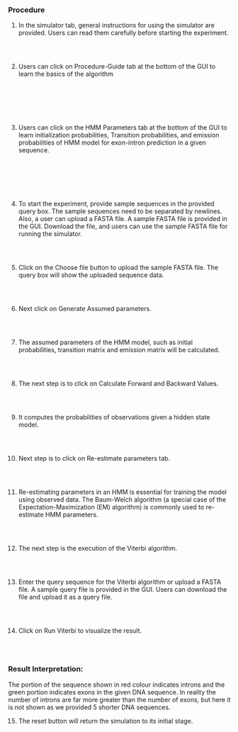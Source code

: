 ### Procedure

1.	In the simulator tab, general instructions for using the simulator are provided. Users can read them carefully before starting the experiment.

<img src="images/p1.png" title="" />

&nbsp;

2.	Users can click on Procedure-Guide tab at the bottom of the GUI to learn the basics of the algorithm

<img src="images/p2.png" title="" />


&nbsp;


<img src="images/p3.png" title="" />

&nbsp;


3. Users can click on the HMM Parameters tab at the bottom of the GUI to learn initialization probabilities, Transition probabilities, and emission probabilities of HMM model for exon-intron prediction in a given sequence.


<img src="images/p4.png" title="" />

&nbsp;

<img src="images/p5.png" title="" />

&nbsp;


 
 
4.	To start the experiment, provide sample sequences in the provided query box. The sample sequences need to be separated by newlines. Also, a user can upload a FASTA file. A sample FASTA file is provided in the GUI. Download the file, and users can use the sample FASTA file for running the simulator. 


<img src="images/p6.png" title="" />

&nbsp;



5.	Click on the Choose file button to upload the sample FASTA file. The query box will show the uploaded sequence data. 


<img src="images/p7.png" title="" />

&nbsp;


6.	Next click on Generate Assumed parameters.


<img src="images/p8.png" title="" />

&nbsp;

7.	The assumed parameters of the HMM model, such as initial probabilities, transition matrix and emission matrix will be calculated.  

<img src="images/p9.png" title="" />

&nbsp;

8.	The next step is to click on Calculate Forward and Backward Values.

<img src="images/p10.png" title="" />

&nbsp;

9.	 It computes the probabilities of observations given a hidden state model.


<img src="images/p11.png" title="" />

&nbsp;

10.	Next step is to click on Re-estimate parameters tab.

<img src="images/p12.png" title="" />

&nbsp;

11.	Re-estimating parameters in an HMM is essential for training the model using observed data. The Baum-Welch algorithm (a special case of the Expectation-Maximization (EM) algorithm) is commonly used to re-estimate HMM parameters.

<img src="images/p13.png" title="" />

&nbsp;


12.	The next step is the execution of the Viterbi algorithm.

<img src="images/p14.png" title="" />

&nbsp;


 

13.	Enter the query sequence for the Viterbi algorithm or upload a FASTA file. A sample query file is provided in the GUI. Users can download the file and upload it as a query file. 

<img src="images/p15.png" title="" />

&nbsp;


14.	Click on Run Viterbi to visualize the result.

<img src="images/p16.png" title="" />

&nbsp;

 
### Result Interpretation: 
The portion of the sequence shown in red colour indicates introns and the green portion indicates exons in the given DNA sequence. In reality the number of introns are far more greater than the number of exons, but here it is not shown as we provided 5 shorter DNA sequences. 

15.	The reset button will return the simulation to its initial stage.

<img src="images/p17.png" title="" />

&nbsp;

